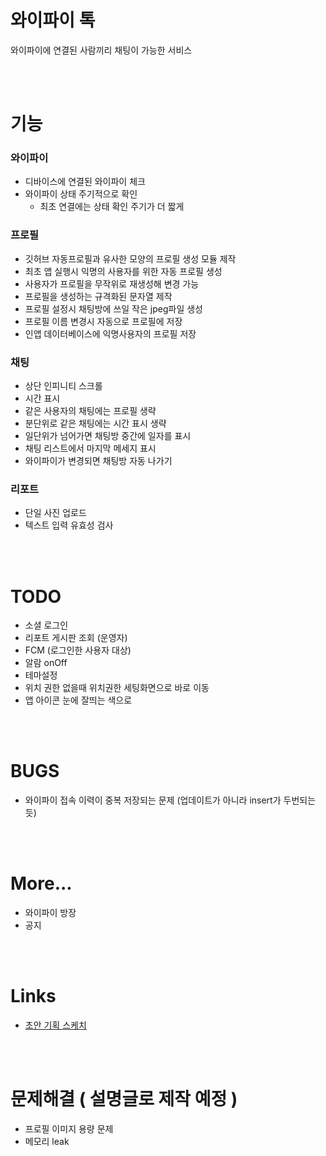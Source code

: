 # 와이파이 톡

와이파이에 연결된 사람끼리 채팅이 가능한 서비스

</br>
</br>

# 기능

### 와이파이

- 디바이스에 연결된 와이파이 체크
- 와이파이 상태 주기적으로 확인
  - 최초 연결에는 상태 확인 주기가 더 짧게


### 프로필

- 깃허브 자동프로필과 유사한 모양의 프로필 생성 모듈 제작
- 최초 앱 실행시 익명의 사용자를 위한 자동 프로필 생성
- 사용자가 프로필을 무작위로 재생성해 변경 가능
- 프로필을 생성하는 규격화된 문자열 제작
- 프로필 설정시 채팅방에 쓰일 작은 jpeg파일 생성
- 프로필 이름 변경시 자동으로 프로필에 저장
- 인앱 데이터베이스에 익명사용자의 프로필 저장

### 채팅

- 상단 인피니티 스크롤
- 시간 표시
- 같은 사용자의 채팅에는 프로필 생략
- 분단위로 같은 채팅에는 시간 표시 생략
- 일단위가 넘어가면 채팅방 중간에 일자를 표시
- 채팅 리스트에서 마지막 메세지 표시
- 와이파이가 변경되면 채팅방 자동 나가기

### 리포트

- 단일 사진 업로드
- 텍스트 입력 유효성 검사

</br>
</br>

# TODO

- 소셜 로그인
- 리포트 게시판 조회 (운영자)
- FCM (로그인한 사용자 대상)
- 알람 onOff
- 테마설정
- 위치 권한 없을때 위치권한 세팅화면으로 바로 이동
- 앱 아이콘 눈에 잘띄는 색으로

</br>
</br>

# BUGS

- 와이파이 접속 이력이 중복 저장되는 문제 (업데이트가 아니라 insert가 두번되는듯)

</br>
</br>

# More...

- 와이파이 방장
- 공지

</br>
</br>

# Links

- [초안 기획 스케치](https://ovenapp.io/project/83Rcrlzv9EwDmIvBKybY5fD65kIoQKeF#uOKG6)

</br>
</br>

# 문제해결 ( 설명글로 제작 예정 )

- 프로필 이미지 용량 문제
- 메모리 leak
